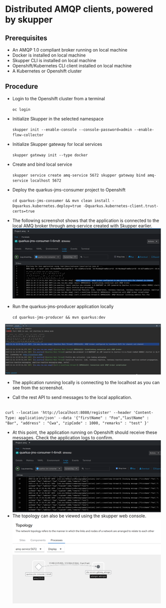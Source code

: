 # Distributed AMQP clients, powered by skupper

 ##  Prerequisites
 - An AMQP 1.0 compliant broker running on local machine
 - Docker is installed on local machine
 - Skupper CLI is installed on local machine
 - Openshift/Kubernetes CLI client installed on local machine
 - A Kubernetes or Openshift cluster

 ## Procedure
 - Login to the Openshift cluster from a terminal</br></br>
 ``oc login``
- Initialize Skupper in the selected namespace</br></br>
 ``skupper init --enable-console --console-password=admin --enable-flow-collector``
- Initialize Skupper gateway for local services</br></br>
 `` skupper gateway init --type docker
  ``
- Create and bind local service</br></br>
``skupper service create amq-service 5672
  skupper gateway bind amq-service localhost 5672
  ``
- Deploy the quarkus-jms-consumer project to Openshift</br></br>
 ``cd quarkus-jms-consumer && mvn clean install -Dquarkus.kubernetes.deploy=true -Dquarkus.kubernetes-client.trust-certs=true``
- The following screenshot shows that the application is connected to the local AMQ broker through 
  amq-service created with Skupper earlier.
![img.png](img.png)

- Run the quarkus-jms-producer application locally </br></br>
 ``cd quarkus-jms-producer && mvn quarkus:dev``

![img_1.png](img_1.png)

- The application running locally is connecting to the localhost as you can see from the screenshot.

- Call the rest API to send messages to the local application.</br></br>

``curl --location 'http://localhost:8080/register' --header 'Content-Type: application/json' --data '{"firstName" : "Foo","lastName" : "Bar",
"address" : "Cwa",
"zipCode" : 1000,
"remarks" : "test"
}'
``

- At this point, the application running on Openshift should receive these messages. Check the application logs to confirm.
![img_2.png](img_2.png)
- The topology can also be viewed using the skupper web console.
![img_4.png](img_4.png)
